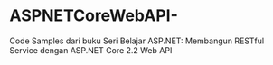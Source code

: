 # ASPNETCoreWebAPI-
Code Samples dari buku Seri Belajar ASP.NET: Membangun RESTful Service dengan ASP.NET Core 2.2 Web API
